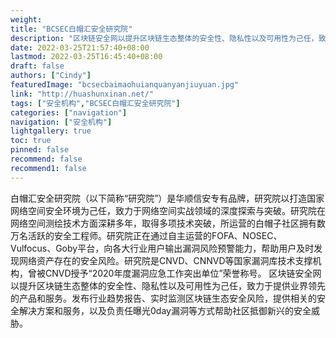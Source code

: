 ```yaml
---
weight: 
title: "BCSEC白帽汇安全研究院"
description: "区块链安全网以提升区块链生态整体的安全性、隐私性以及可用性为己任，致力于提供业界领先的产品和服务"
date: 2022-03-25T21:57:40+08:00
lastmod: 2022-03-25T16:45:40+08:00
draft: false
authors: ["Cindy"]
featuredImage: "bcsecbaimaohuianquanyanjiuyuan.jpg"
link: "http://huashunxinan.net/"
tags: ["安全机构","BCSEC白帽汇安全研究院"]
categories: ["navigation"]
navigation: ["安全机构"]
lightgallery: true
toc: true
pinned: false
recommend: false
recommend1: false
---
```


白帽汇安全研究院（以下简称“研究院”）是华顺信安专有品牌，研究院以打造国家网络空间安全环境为己任，致力于网络空间实战领域的深度探索与突破。研究院在网络空间测绘技术方面深耕多年，取得多项技术突破，所运营的白帽子社区拥有数万名活跃的安全工程师。研究院正在通过自主运营的FOFA、NOSEC、Vulfocus、Goby平台，向各大行业用户输出漏洞风险预警能力，帮助用户及时发现网络资产存在的安全风险。研究院是CNVD、CNNVD等国家漏洞库技术支撑机构，曾被CNVD授予“2020年度漏洞应急工作突出单位”荣誉称号。
区块链安全网以提升区块链生态整体的安全性、隐私性以及可用性为己任，致力于提供业界领先的产品和服务。发布行业趋势报告、实时监测区块链生态安全风险，提供相关的安全解决方案和服务，以及负责任曝光0day漏洞等方式帮助社区抵御新兴的安全威胁。